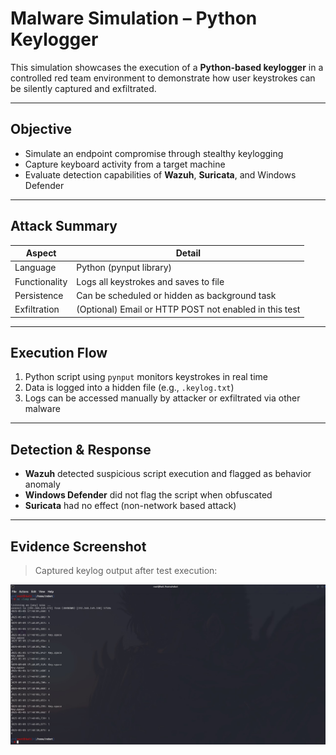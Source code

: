 # Malware Simulation – Python Keylogger

This simulation showcases the execution of a **Python-based keylogger** in a controlled red team environment to demonstrate how user keystrokes can be silently captured and exfiltrated.

---

## Objective
- Simulate an endpoint compromise through stealthy keylogging
- Capture keyboard activity from a target machine
- Evaluate detection capabilities of **Wazuh**, **Suricata**, and Windows Defender

---

## Attack Summary

| Aspect            | Detail                                      |
|-------------------|---------------------------------------------|
| Language          | Python (pynput library)                     |
| Functionality     | Logs all keystrokes and saves to file       |
| Persistence       | Can be scheduled or hidden as background task |
| Exfiltration      | (Optional) Email or HTTP POST not enabled in this test |

---

## Execution Flow

1. Python script using `pynput` monitors keystrokes in real time  
2. Data is logged into a hidden file (e.g., `.keylog.txt`)  
3. Logs can be accessed manually by attacker or exfiltrated via other malware

---

## Detection & Response

- **Wazuh** detected suspicious script execution and flagged as behavior anomaly  
- **Windows Defender** did not flag the script when obfuscated  
- **Suricata** had no effect (non-network based attack)

---

## Evidence Screenshot

> Captured keylog output after test execution:


![Keylogger Output](/assets/screenshots/keylogger/keylog_recieve.jpeg)
